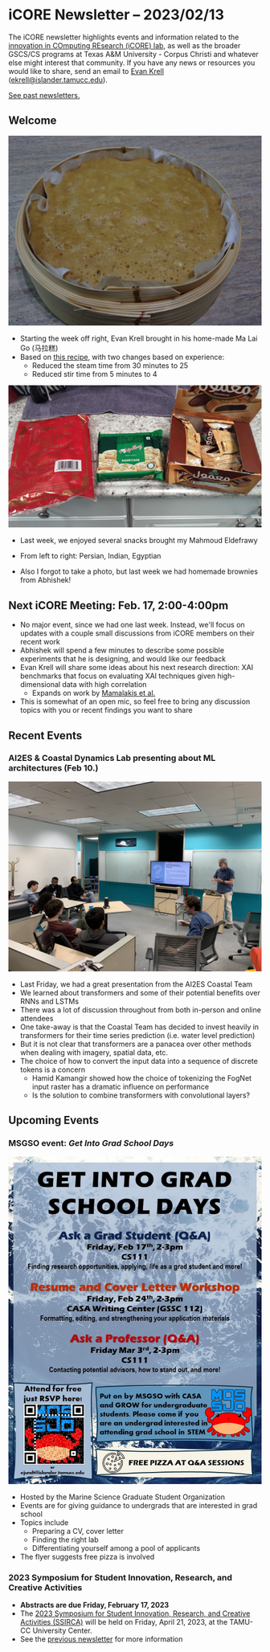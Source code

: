 # iCORE Newsletter – 2023/02/13

The iCORE newsletter highlights events and information related to the [innovation in COmputing REsearch (iCORE) lab](https://icore.tamucc.edu/),
as well as the broader GSCS/CS programs at Texas A&M University - Corpus Christi and whatever else might interest that community.
If you have any news or resources you would like to share, send an email to [Evan Krell](https://scholar.google.com/citations?user=jLuwYGAAAAAJ&hl=en) (ekrell@islander.tamucc.edu).

[See past newsletters.](https://github.com/ekrell/icore_website/tree/main/news)


## Welcome

![ma lai go](../img/malaigo.JPG)

- Starting the week off right, Evan Krell brought in his home-made Ma Lai Go (马拉糕)
- Based on [this recipe](https://www.google.com/url?sa=t&rct=j&q=&esrc=s&source=web&cd=&cad=rja&uact=8&ved=2ahUKEwiCxvjUt5P9AhX8m2oFHSz_CqwQFnoECAwQAQ&url=https%3A%2F%2Fthewoksoflife.com%2Fma-lai-go-chinese-steamed-cake%2F&usg=AOvVaw2QVep5hnj3Ee_zOk12dohW), with two changes based on experience:
  - Reduced the steam time from 30 minutes to 25
  - Reduced stir time from 5 minutes to 4
  
![snacks from Mahmoud](../img/icore_mahmoudsnacks.jpg)

- Last week, we enjoyed several snacks brought my Mahmoud Eldefrawy
- From left to right: Persian, Indian, Egyptian

- Also I forgot to take a photo, but last week we had homemade brownies from Abhishek!

## Next iCORE Meeting: Feb. 17, 2:00-4:00pm

- No major event, since we had one last week. Instead, we'll focus on updates with a couple small discussions from iCORE members on their recent work
- Abhishek will spend a few minutes to describe some possible experiments that he is designing, and would like our feedback
- Evan Krell will share some ideas about his next research direction: XAI benchmarks that focus on evaluating XAI techniques given high-dimensional data with high correlation
  - Expands on work by [Mamalakis et al.](https://arxiv.org/abs/2103.10005)
- This is somewhat of an open mic, so feel free to bring any discussion topics with you or recent findings you want to share

## Recent Events

### AI2ES & Coastal Dynamics Lab presenting about ML architectures (Feb 10.)

![Attending Dr. Tissot's talk](../img/icore_20230210.jpeg)

- Last Friday, we had a great presentation from the AI2ES Coastal Team
- We learned about transformers and some of their potential benefits over RNNs and LSTMs
- There was a lot of discussion throughout from both in-person and online attendees
- One take-away is that the Coastal Team has decided to invest heavily in transformers for their time series prediction (i.e. water level prediction)
- But it is not clear that transformers are a panacea over other methods when dealing with imagery, spatial data, etc. 
- The choice of how to convert the input data into a sequence of discrete tokens is a concern
  - Hamid Kamangir showed how the choice of tokenizing the FogNet input raster has a dramatic influence on performance
  - Is the solution to combine transformers with convolutional layers?


## Upcoming Events

### MSGSO event: _Get Into Grad School Days_

![MSGSO flyer](../img/msgso_gradschool.jpg)

- Hosted by the Marine Science Graduate Student Organization
- Events are for giving guidance to undergrads that are interested in grad school
- Topics include
  - Preparing a CV, cover letter
  - Finding the right lab 
  - Differentiating yourself among a pool of applicants
- The flyer suggests free pizza is involved

### 2023 Symposium for Student Innovation, Research, and Creative Activities

- **Abstracts are due Friday, February 17, 2023**
- The [2023 Symposium for Student Innovation, Research, and Creative Activities (SSIRCA)](https://www.tamucc.edu/research/student-symposium/index.php) will be held on Friday, April 21, 2023, at the TAMU-CC University Center. 
- See the [previous newsletter](https://github.com/ekrell/icore_website/blob/main/news/icore_news_20230207.md) for more information

